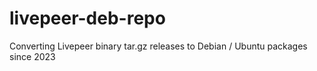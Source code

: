 # livepeer-deb-repo
Converting Livepeer binary tar.gz releases to Debian / Ubuntu packages since 2023
